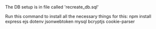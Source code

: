The DB setup is in file called 'recreate_db.sql'

Run this command to install all the necessary things for this:
npm install express ejs dotenv jsonwebtoken mysql bcryptjs cookie-parser
